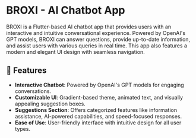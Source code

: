# BROXI - AI Chatbot App

BROXI is a Flutter-based AI chatbot app that provides users with an interactive and intuitive conversational experience. Powered by OpenAI's GPT models, BROXI can answer questions, provide up-to-date information, and assist users with various queries in real time. This app also features a modern and elegant UI design with seamless navigation.

## 🌟 Features

- **Interactive Chatbot**: Powered by OpenAI's GPT models for engaging conversations.
- **Customizable UI**: Gradient-based theme, animated text, and visually appealing suggestion boxes.
- **Suggestions Section**: Offers categorized features like information assistance, AI-powered capabilities, and speed-focused responses.
- **Ease of Use**: User-friendly interface with intuitive design for all user types.

